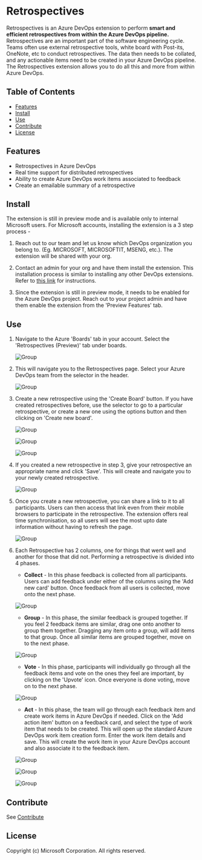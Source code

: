 # Retrospectives

Retrospectives is an Azure DevOps extension to perform **smart and efficient retrospectives from within the Azure DevOps pipeline.** Retrospectives are an important part of the software engineering cycle. Teams often use external retrospective tools, white board with Post-its, OneNote, etc to conduct retrospectives. The data then needs to be collated, and any actionable items need to be created in your Azure DevOps pipeline. The Retrospectives extension allows you to do all this and more from within Azure DevOps.

## Table of Contents

- [Features](#features)
- [Install](#install)
- [Use](#use)
- [Contribute](#contribute)
- [License](#license)

## Features

- Retrospectives in Azure DevOps
- Real time support for distributed retrospectives
- Ability to create Azure DevOps work items associated to feedback
- Create an emailable summary of a retrospective

## Install

The extension is still in preview mode and is available only to internal Microsoft users. For Microsoft accounts, installing the extension is a 3 step process -

1. Reach out to our team and let us know which DevOps organization you belong to. (Eg. MICROSOFT, MICROSOFTIT, MSENG, etc.). The extension will be shared with your org.
2. Contact an admin for your org and have them install the extension. This installation process is similar to installing any other DevOps extensions. Refer to [this link](https://docs.microsoft.com/en-us/azure/devops/marketplace/install-extension?view=vsts) for instructions.

3. Since the extension is still in preview mode, it needs to be enabled for the Azure DevOps project. Reach out to your project admin and have them enable the extension from the 'Preview Features' tab.

## Use

1. Navigate to the Azure 'Boards' tab in your account. Select the 'Retrospectives (Preview)' tab under boards.

   ![Group](src/Retrospective.Hub.Extension/images/usage/boardandretrospectivestab.png)

2. This will navigate you to the Retrospectives page. Select your Azure DevOps team from the selector in the header.

   ![Group](src/Retrospective.Hub.Extension/images/usage/teamselection.png)

3. Create a new retrospective using the 'Create Board' button. If you have created retrospectives before, use the selector to go to a particular retrospective, or create a new one using the options button and then clicking on 'Create new board'.

   ![Group](src/Retrospective.Hub.Extension/images/usage/createretrospective.png)

   ![Group](src/Retrospective.Hub.Extension/images/usage/createretrospective2.png)

   ![Group](src/Retrospective.Hub.Extension/images/usage/navigatetoretrospective.png)

4. If you created a new retrospective in step 3, give your retrospective an appropriate name and click 'Save'. This will create and navigate you to your newly created retrospective.

   ![Group](src/Retrospective.Hub.Extension/images/usage/createretrospectiveform.png)

5. Once you create a new retrospective, you can share a link to it to all participants. Users can then access that link even from their mobile browsers to participate in the retrospective. The extension offers real time synchronisation, so all users will see the most upto date information without having to refresh the page.

   ![Group](src/Retrospective.Hub.Extension/images/usage/boardlink.png)

6. Each Retrospective has 2 columns, one for things that went well and another for those that did not. Performing a retrospective is divided into 4 phases.

   - **Collect** - In this phase feedback is collected from all participants. Users can add feedback under either of the columns using the 'Add new card' button. Once feedback from all users is collected, move onto the next phase.

   ![Group](src/Retrospective.Hub.Extension/images/usage/createfeedback.png)

   - **Group** - In this phase, the similar feedback is grouped together. If you feel 2 feedback items are similar, drag one onto another to group them together. Dragging any item onto a group, will add items to that group. Once all similar items are grouped together, move on to the next phase.

   ![Group](src/Retrospective.Hub.Extension/images/usage/groupfeedback.png)

   - **Vote** - In this phase, participants will individually go through all the feedback items and vote on the ones they feel are important, by clicking on the 'Upvote' icon. Once everyone is done voting, move on to the next phase.

   ![Group](src/Retrospective.Hub.Extension/images/usage/votingphase.png)

   - **Act** - In this phase, the team will go through each feedback item and create work items in Azure DevOps if needed. Click on the 'Add action item' button on a feedback card, and select the type of work item that needs to be created. This will open up the standard Azure DevOps work item creation form. Enter the work item details and save. This will create the work item in your Azure DevOps account and also associate it to the feedback item.

   ![Group](src/Retrospective.Hub.Extension/images/usage/addactionitem.png)

   ![Group](src/Retrospective.Hub.Extension/images/usage/newbugform.png)

   ![Group](src/Retrospective.Hub.Extension/images/usage/addactionitemsaved.png)

## Contribute

See [Contribute](https://github.com/microsoft/vsts-extension-retrospectives/blob/master/Extension/CONTRIBUTING.md)

## License

Copyright (c) Microsoft Corporation. All rights reserved.
